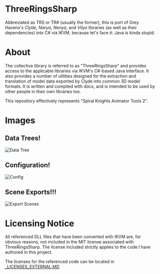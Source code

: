 # ThreeRingsSharp

Abbreviated as TRS or TR# (usually the former), this is port of Grey Havens's *Clyde*, *Narya*, *Nenya*, and *Vilya* libraries (as well as their dependencies) into C# via IKVM, because let's face it: Java is kinda stupid.

# About
The collective library is referred to as "ThreeRingsSharp" and provides access to the applicable libraries via IKVM's C#-based Java interface. It also provides a number of utilities designed for the extraction and translation of model data exported by Clyde into common 3D model formats. It is written and compiled with docs, and is intended to be used by other people in their own libraries too.

This repository effectively represents "Spiral Knights Animator Tools 2".

# Images

## Data Trees!

![Data Tree](https://i.imgur.com/cDCoaNM.png)

## Configuration!

![Config](https://i.imgur.com/sJi2phV.png)

## Scene Exports!!!

![Export Scenes](https://i.imgur.com/oEmLAsj.png)

# Licensing Notice
All referenced DLL files that have been converted with IKVM are, for obvious reasons, not included in the MIT license associated with ThreeRingsSharp. The license included strictly applies to the code I have authored in this project.

The licenses for the referenced code can be located in [_LICENSES_EXTERNAL.MD](https://github.com/XanTheDragon/ThreeRingsSharp/blob/master/_LICENSES_EXTERNAL.MD)
